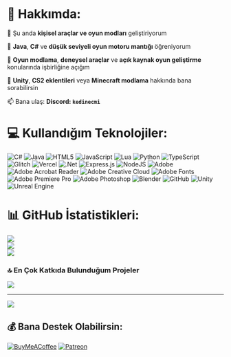 # 💫 Hakkımda:
🔭 Şu anda **kişisel araçlar ve oyun modları** geliştiriyorum

🌱 **Java**, **C#** ve **düşük seviyeli oyun motoru mantığı** öğreniyorum

👯 **Oyun modlama**, **deneysel araçlar** ve **açık kaynak oyun geliştirme** konularında işbirliğine açığım

💬 **Unity**, **CS2 eklentileri** veya **Minecraft modlama** hakkında bana sorabilirsin

📫 Bana ulaş: **Discord: `kedinecmi`**


# 💻 Kullandığım Teknolojiler:
![C#](https://img.shields.io/badge/c%23-%23239120.svg?style=for-the-badge&logo=csharp&logoColor=white) ![Java](https://img.shields.io/badge/java-%23ED8B00.svg?style=for-the-badge&logo=openjdk&logoColor=white) ![HTML5](https://img.shields.io/badge/html5-%23E34F26.svg?style=for-the-badge&logo=html5&logoColor=white) ![JavaScript](https://img.shields.io/badge/javascript-%23323330.svg?style=for-the-badge&logo=javascript&logoColor=%23F7DF1E) ![Lua](https://img.shields.io/badge/lua-%232C2D72.svg?style=for-the-badge&logo=lua&logoColor=white) ![Python](https://img.shields.io/badge/python-3670A0?style=for-the-badge&logo=python&logoColor=ffdd54) ![TypeScript](https://img.shields.io/badge/typescript-%23007ACC.svg?style=for-the-badge&logo=typescript&logoColor=white) ![Glitch](https://img.shields.io/badge/glitch-%233333FF.svg?style=for-the-badge&logo=glitch&logoColor=white) ![Vercel](https://img.shields.io/badge/vercel-%23000000.svg?style=for-the-badge&logo=vercel&logoColor=white) ![.Net](https://img.shields.io/badge/.NET-5C2D91?style=for-the-badge&logo=.net&logoColor=white) ![Express.js](https://img.shields.io/badge/express.js-%23404d59.svg?style=for-the-badge&logo=express&logoColor=%2361DAFB) ![NodeJS](https://img.shields.io/badge/node.js-6DA55F?style=for-the-badge&logo=node.js&logoColor=white) ![Adobe](https://img.shields.io/badge/adobe-%23FF0000.svg?style=for-the-badge&logo=adobe&logoColor=white) ![Adobe Acrobat Reader](https://img.shields.io/badge/Adobe%20Acrobat%20Reader-EC1C24.svg?style=for-the-badge&logo=Adobe%20Acrobat%20Reader&logoColor=white) ![Adobe Creative Cloud](https://img.shields.io/badge/Adobe%20Creative%20Cloud-DA1F26.svg?style=for-the-badge&logo=Adobe%20Creative%20Cloud&logoColor=white) ![Adobe Fonts](https://img.shields.io/badge/Adobe%20Fonts-000B1D.svg?style=for-the-badge&logo=Adobe%20Fonts&logoColor=white) ![Adobe Premiere Pro](https://img.shields.io/badge/Adobe%20Premiere%20Pro-9999FF.svg?style=for-the-badge&logo=Adobe%20Premiere%20Pro&logoColor=white) ![Adobe Photoshop](https://img.shields.io/badge/adobe%20photoshop-%2331A8FF.svg?style=for-the-badge&logo=adobe%20photoshop&logoColor=white) ![Blender](https://img.shields.io/badge/blender-%23F5792A.svg?style=for-the-badge&logo=blender&logoColor=white) ![GitHub](https://img.shields.io/badge/github-%23121011.svg?style=for-the-badge&logo=github&logoColor=white) ![Unity](https://img.shields.io/badge/unity-%23000000.svg?style=for-the-badge&logo=unity&logoColor=white) ![Unreal Engine](https://img.shields.io/badge/unrealengine-%23313131.svg?style=for-the-badge&logo=unrealengine&logoColor=white)
# 📊 GitHub İstatistikleri:
![](https://github-readme-stats.vercel.app/api?username=KKNecmi&theme=dark&hide_border=false&include_all_commits=true&count_private=false)<br/>
![](https://nirzak-streak-stats.vercel.app/?user=KKNecmi&theme=dark&hide_border=false)<br/>
![](https://github-readme-stats.vercel.app/api/top-langs/?username=KKNecmi&theme=dark&hide_border=false&include_all_commits=true&count_private=false&layout=compact)

### 🔝 En Çok Katkıda Bulunduğum Projeler
![](https://github-contributor-stats.vercel.app/api?username=KKNecmi&limit=5&theme=dark&combine_all_yearly_contributions=true)

---
[![](https://visitcount.itsvg.in/api?id=KKNecmi&icon=0&color=0)](https://visitcount.itsvg.in)

  ## 💰 Bana Destek Olabilirsin:
  [![BuyMeACoffee](https://img.shields.io/badge/Buy%20Me%20a%20Coffee-ffdd00?style=for-the-badge&logo=buy-me-a-coffee&logoColor=black)](https://buymeacoffee.com/Necmi) [![Patreon](https://img.shields.io/badge/Patreon-F96854?style=for-the-badge&logo=patreon&logoColor=white)](https://www.patreon.com/c/user?u=60341996) 

  
<!-- Proudly created with GPRM ( https://gprm.itsvg.in ) -->
